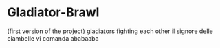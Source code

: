 # Gladiator-Brawl
(first version of the project) gladiators fighting each other
il signore delle ciambelle vi comanda
ababaaba